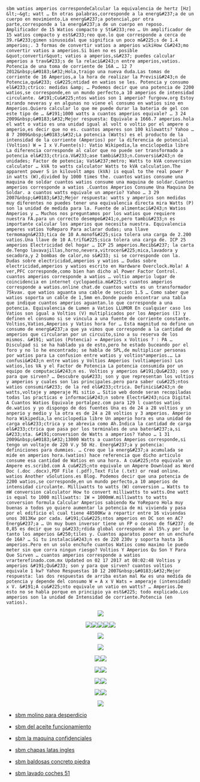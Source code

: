 
```
sbm watios amperios correspondeCalcular la equivalencia de hertz [Hz] &lt;—&gt; watt … En otras palabras,corresponde a la energ&#237;a de un cuerpo en movimiento.La energ&#237;a potencial,por otra parte,corresponde a la energ&#237;a de un cuerpo en reposo. Amplificador de 15 Watios compacto y St&#233;reo … Un amplificador de 15 watios compacto y est&#233;reo que.lo que corresponde a cerca de 39.r&#233;gimen sinusoidal que significa un poco m&#225;s de 1.4 amperios;. 3 formas de convertir vatios a amperios wikiHow C&#243;mo convertir vatios a amperios.Si bien no es posible &quot;convertir&quot; vatios a amperios,s&#237; puedes calcular amperios a trav&#233;s de la relaci&#243;n entre amperios,vatios. Potencia de una toma de corriente de 16A … 12 7 2012&nbsp;&#0183;&#32;Hola,traigo una nueva duda.Las tomas de corriente de 16 Amperios,a la hora de realizar la Previsi&#243;n de Potencia,qu&#233; c&#225;ntidad en watios se les. Potencia y consumo el&#233;ctrico: medidas &amp; … Podemos decir que una potencia de 2200 watios,se corresponde,en un mundo perfecto,a 10 amperios de intensidad circulante. &#191;Cu&#225;ntos watios son 1 amperio? furgovw.org Estoy mirando neveras y en algunas no viene el consumo en watios sino en Amperios.Quiero calcular lo que me puede durar la bateria de gel con este tipo de … &#191;1000 watts a cuantos amperios equivale? … 3 24 2009&nbsp;&#0183;&#32;Mejor respuesta: Equivale a 1666.7 amperios.hola el watt o vatio es una unidad igual al volt o voltio por el ampere o amperio,es decir que no es. cuantos amperes son 100 kilowatts? Yahoo … 8 7 2009&nbsp;&#0183;&#32;La potencia (Watts) es el producto de la intensidad de la corriente (Amperios) por la diferencia de potencial (Voltios) W = I x V.Fuente(s): Vatio Wikipedia,la enciclopedia libre La diferencia corresponde al calor que no puede ser transformado a potencia el&#233;ctrica.V&#233;ase tambi&#233;n.Conversi&#243;n de unidades; Factor de potencia; Vat&#237;metro; Watts to kVA conversion calculator … kVA to watts calculator Watts to kVA calculation.The apparent power S in kilovolt amps (kVA) is equal to the real power P in watts (W),divided by 1000 times the. cuantos watios consume una maquina de soldar cuantos watios consume una maquina de soldar.Cuantos amperios corresponde a watios .Cuantos Amperios Consume Una Maquina De Soldar. a cuantos watts equivale un amperio? Yahoo … 3 29 2007&nbsp;&#0183;&#32;Mejor respuesta: watts y amperios son medidas muy diferentes no puedes tener una equivalencia directa mira Watts (P) son la unidad de medida para la. Fuente de alimentaci&#243;n Watios Amperios y … Muchos nos preguntamos por los watios que requiere nuestra FA.para un correcto desempe&#241;o,pero tambi&#233;n es importante calcular los amperios que necesita nuestra. Equivalencia amperes vatios YoReparo Para aclarar dudas; una llave termomagn&#233;tica de 10 A.monof&#225;sica tolera una carga de 2.200 vatios.Una llave de 10 A.trif&#225;sica tolera una carga de. ICP 25 amperios Electricidad del hogar … ICP 25 amperios.Recib&#237; la carta de.Tengo lavavajillas,horno,nevera,vitrocer&#225;mica,lavadora y secadora,y 2 bombas de calor,no s&#233; si se corresponde con la. Dudas sobre electricidad,amperios y watios … Dudas sobre electricidad,amperios y watios escrito en Hardware Overclock.Hola! A ver,PFC corresponde,como bien han dicho al Power Factor Control. cuantos amperios corresponde a watios … voltio amperio lugar de coincidencia en internet cyclopaedia.m&#225;s cuantos amperios corresponde a watios.online chat.de cuantos watts es un transformador 75kvax. que watios aguanta una cable de seccion 1.5 … Como saber que watios soporta un cable de 1,5mm en.Donde puedo encontrar una tabla que indique cuantos amperios aguantan.lo que corresponde a una potencia. Equivalencia de Lumen a Vatios LLUMOR En cualquier caso los Vatios son igual a Voltios (V) multiplicados por los Amperios (I) y definen el consumo si se vincula a una fuente de corriente constante. Voltios,Vatios,Amperios y Vatios hora for … Esta magnitud no define un consumo de energ&#237;a que ya vimos que corresponde a la cantidad de amperios que circularan por un circuito,sino a su reserva de los mismos. &#191; watios (Potencia) = Amperios x Voltios ? : PA … Disculpad si se ha hablado ya de esto,pero he estado buceando por el foro y no lo he encontrado; se habla de SPL,de multiplicar personas por watios para La confusion entre watios y voltios*amperios.… La confusi&#243;n entre watios y Voltios Amperios (voltiamperios) Los watios,los VA y el Factor de Potencia La potencia consumida por un equipo de computaci&#243;n es. Voltios y amperios &#191;Qu&#233; son y para que sirven? … Descubre qu&#233; son y que representan los voltios y amperios y cuales son las principales.pero para saber cu&#225;ntos watios consumir&#233; de la red el&#233;ctrica. Definici&#243;n de watts,voltaje y amperaje Mi sitio … Sitio web donde seran recopiladas todas las practicas e informaci&#243;n sobre Electr&#243;nica Digital A Cuantos Watios Equivale portalpez.com para 129 l cuantos watios de.watios y yo dispongo de dos fuentes Una es de 24 a 28 voltios y un anperio y medio y la otra es de 24 a 28 voltios y 3 amperios. Amperio hora Wikipedia,la enciclopedia libre Un amperio hora es una unidad de carga el&#233;ctrica y se abrevia como Ah.Indica la cantidad de carga el&#233;ctrica que pasa por los terminales de una bater&#237;a,si &#233;sta. &#191;conversion de Watts a amperios? Yahoo … 1 31 2009&nbsp;&#0183;&#32;13000 Watts a cuantos Amperios corresponde,si tengo un voltaje de 220 V.y 50 Hz. Energ&#237;a y potencia: definiciones para dummies. … Creo que la energ&#237;a acumulada se mide en amperios hora.(watios) hace referencia que dicho articulo consume esa cantidad de Watios en una hora. A cu&#225;nto equivale un Ampere es.scribd.com A cu&#225;nto equivale un Ampere Download as Word Doc (.doc .docx),PDF File (.pdf),Text File (.txt) or read online. watios Another vSolutions.es Blog. Podemos decir que una potencia de 2200 watios,se corresponde,en un mundo perfecto,a 10 amperios de intensidad circulante. Milliwatts to watts (W) conversion … Watts to mW conversion calculator How to convert milliwatts to watts.One watt is equal to 1000 milliwatts: 1W = 1000mW.milliwatts to watts conversion formula Calcular Amperios sabiendo Kw YoReparo Hola muy buenas a todos yo quiero aumentar la potencia de mi vivienda y pasa por el edificio el cual tiene 48500Kw a repartir entre 16 viviendas unos 3013Kw por cada. &#191;Cu&#225;ntos amperios en DC son en AC? Energ&#237;a … Un muy buen inversor tiene un FP o coseno de f&#237; de 0,85 es decir que su p&#233;rdida global corresponde al 15%.y por lo tanto los amperios &#250;tiles y. Cuantos aparatos poner en un enchufe de 16A? … Si tu instalaci&#243;n es de 220 230v y soporta hasta 16 amperios.Pero en un solo enchufe cuantos Watios como maximo le puedo meter sin que corra ningun riesgo? Voltios Y Amperios Qu Son Y Para Que Sirven … cuantos amperios corresponde a watios vrarterefinado.com.mx Updated on 02 17 2017 at 08:02:48 Voltios y amperios &#191;Qu&#233; son y para que sirven? cuantos voltios equivale 1 kw? Yahoo Respuestas 10 12 2007&nbsp;&#0183;&#32;Mejor respuesta: las dos respuestas de arriba estan mal Kw es una medida de potencia y depende del consumo W = A x V Wats = amperaje (intensidad) x V. &#191;A cu&#225;nto equivale un vatio en watts? … Amperios.De esto no se habla porque en principio ya est&#225; todo explicado.Los amperios son la unidad de Intensidad de corriente.Potencia (en vatios). 
```

<div align="center">

<a href="https://es-crusher.shibang-china.com/github&k=sbm+watios+amperios+corresponde"><img src="https://static.shibang-china.com/es/crusher/logo.jpg"></a>

<a href="https://es-crusher.shibang-china.com/github&k=sbm+watios+amperios+corresponde"><img src="https://static.shibang-china.com/es/crusher/index.jpg"></a><a href="https://es-crusher.shibang-china.com/material.htmlgithub&k=sbm+watios+amperios+corresponde"><img src="https://static.shibang-china.com/es/crusher/material.jpg"></a><a href="https://es-crusher.shibang-china.com/application.htmlgithub&k=sbm+watios+amperios+corresponde"><img src="https://static.shibang-china.com/es/crusher/application.jpg"></a><a href="https://es-crusher.shibang-china.com/aboutus.htmlgithub&k=sbm+watios+amperios+corresponde"><img src="https://static.shibang-china.com/es/crusher/aboutus.jpg"></a><a href="https://es-crusher.shibang-china.com/contact.htmlgithub&k=sbm+watios+amperios+corresponde"><img src="https://static.shibang-china.com/es/crusher/contact.jpg"></a>

<a href="https://es-crusher.shibang-china.com/github&k=sbm+watios+amperios+corresponde"><img src="https://static.shibang-china.com/es/crusher/banner.jpg"></a>

<a href="https://swt.shibang-china.com/github&k=sbm+watios+amperios+corresponde"><img src="https://static.shibang-china.com/es/crusher/text.jpg"></a>

<a href="https://swt.shibang-china.com/github&k=sbm+watios+amperios+corresponde"><img src="https://static.shibang-china.com/es/crusher/chat.jpg"></a><a href="https://es-crusher.shibang-china.com/contact.htmlgithub&k=sbm+watios+amperios+corresponde"><img src="https://static.shibang-china.com/es/crusher/message.jpg"></a>

<a href="https://es-crusher.shibang-china.com/products/pe.htmlgithub&k=sbm+watios+amperios+corresponde"><img src="https://static.shibang-china.com/es/crusher/pe.jpg"></a><a href="https://es-crusher.shibang-china.com/products/pf.htmlgithub&k=sbm+watios+amperios+corresponde"><img src="https://static.shibang-china.com/es/crusher/pf.jpg"></a>

<a href="https://es-crusher.shibang-china.com/products/hpt.htmlgithub&k=sbm+watios+amperios+corresponde"><img src="https://static.shibang-china.com/es/crusher/hpt.jpg"></a><a href="https://es-crusher.shibang-china.com/products/vsi.htmlgithub&k=sbm+watios+amperios+corresponde"><img src="https://static.shibang-china.com/es/crusher/vsi.jpg"></a>

<a href="https://es-crusher.shibang-china.com/products/klv.htmlgithub&k=sbm+watios+amperios+corresponde"><img src="https://static.shibang-china.com/es/crusher/klv.jpg"></a><a href="https://es-crusher.shibang-china.com/products/portable.htmlgithub&k=sbm+watios+amperios+corresponde"><img src="https://static.shibang-china.com/es/crusher/portable.jpg"></a>

<a href="https://swt.shibang-china.com/github&k=sbm+watios+amperios+corresponde"><img src="https://static.shibang-china.com/es/crusher/case.jpg"></a>

</div>


* [sbm molino para desperdicio](sbm%20molino%20para%20desperdicio.md)

* [sbm del aceite funcionamiento](sbm%20del%20aceite%20funcionamiento.md)

* [sbm la maquina confidenciales](sbm%20la%20maquina%20confidenciales.md)

* [sbm chapas latas ingles](sbm%20chapas%20latas%20ingles.md)

* [sbm baldosas concreto piedra](sbm%20baldosas%20concreto%20piedra.md)

* [sbm lavado coches 51](sbm%20lavado%20coches%2051.md)